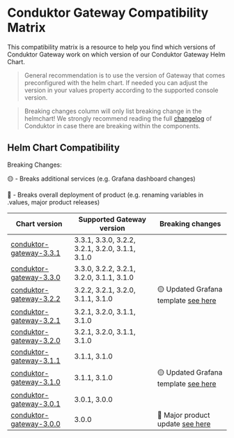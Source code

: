 # Conduktor Gateway Compatibility Matrix
This compatibility matrix is a resource to help you find which versions of Conduktor Gateway work on which version of our Conduktor Gateway Helm Chart.

> General recommendation is to use the version of Gateway that comes preconfigured with the helm chart. If needed you can adjust the version in your values property according to the supported console version.

> Breaking changes column will only list breaking change in the helmchart! We strongly recommend reading the full [changelog](https://docs.conduktor.io/changelog/) of Conduktor in case there are breaking within the components.

## Helm Chart Compatibility

Breaking Changes:

🟡 - Breaks additional services (e.g. Grafana dashboard changes)

🔴 - Breaks overall deployment of product (e.g. renaming variables in .values, major product releases)

| Chart version | Supported Gateway version | Breaking changes |
|---------------|---------------------------|------------------|
| [conduktor-gateway-3.3.1](https://github.com/conduktor/conduktor-public-charts/releases/tag/conduktor-gateway-3.3.1) | 3.3.1, 3.3.0, 3.2.2, 3.2.1, 3.2.0, 3.1.1, 3.1.0 | |
| [conduktor-gateway-3.3.0](https://github.com/conduktor/conduktor-public-charts/releases/tag/conduktor-gateway-3.3.0) | 3.3.0, 3.2.2, 3.2.1, 3.2.0, 3.1.1, 3.1.0 | |
| [conduktor-gateway-3.2.2](https://github.com/conduktor/conduktor-public-charts/releases/tag/conduktor-gateway-3.2.2) | 3.2.2, 3.2.1, 3.2.0, 3.1.1, 3.1.0 | 🟡 Updated Grafana template [see here](https://github.com/conduktor/conduktor-public-charts/pull/98) |
| [conduktor-gateway-3.2.1](https://github.com/conduktor/conduktor-public-charts/releases/tag/conduktor-gateway-3.2.1) | 3.2.1, 3.2.0, 3.1.1, 3.1.0 | |
| [conduktor-gateway-3.2.0](https://github.com/conduktor/conduktor-public-charts/releases/tag/conduktor-gateway-3.2.0) | 3.2.1, 3.2.0, 3.1.1, 3.1.0 | |
| [conduktor-gateway-3.1.1](https://github.com/conduktor/conduktor-public-charts/releases/tag/conduktor-gateway-3.1.1) | 3.1.1, 3.1.0 | |
| [conduktor-gateway-3.1.0](https://github.com/conduktor/conduktor-public-charts/releases/tag/conduktor-gateway-3.1.0) | 3.1.1, 3.1.0 | 🟡 Updated Grafana template [see here](https://github.com/conduktor/conduktor-public-charts/pull/81)|
| [conduktor-gateway-3.0.1](https://github.com/conduktor/conduktor-public-charts/releases/tag/conduktor-gateway-3.0.1) | 3.0.1, 3.0.0 | |
| [conduktor-gateway-3.0.0](https://github.com/conduktor/conduktor-public-charts/releases/tag/conduktor-gateway-3.0.0) | 3.0.0 | 🔴 Major product update [see here](https://github.com/conduktor/conduktor-public-charts/pull/56) |